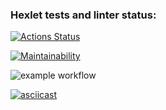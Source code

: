 ### Hexlet tests and linter status:

[![Actions Status](https://github.com/korpeev/frontend-project-lvl1/workflows/hexlet-check/badge.svg)](https://github.com/korpeev/frontend-project-lvl1/actions)

[![Maintainability](https://api.codeclimate.com/v1/badges/a99a88d28ad37a79dbf6/maintainability)](https://codeclimate.com/github/codeclimate/codeclimate/maintainability)

![example workflow](https://github.com/korpeev/frontend-project-lvl1/workflows/eslint-check.yml/badge.svg)


[![asciicast](https://asciinema.org/a/5pfXw4zwqu1CJxnlTmhice89B.svg)](https://asciinema.org/a/5pfXw4zwqu1CJxnlTmhice89B)


